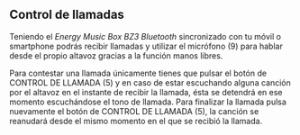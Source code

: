 ## Control de llamadas

Teniendo el *Energy Music Box BZ3 Bluetooth* sincronizado con tu móvil o smartphone podrás recibir llamadas y utilizar el micrófono (9) para hablar desde el propio altavoz gracias a la función manos libres.

Para contestar una llamada únicamente tienes que pulsar el botón de CONTROL DE LLAMADA (5) y en caso de estar escuchando alguna canción por el altavoz en el instante de recibir la llamada, ésta se detendrá en ese momento escuchándose el tono de llamada. Para finalizar la llamada pulsa nuevamente el botón de CONTROL DE LLAMADA (5), la canción se reanudará desde el mismo momento en el que se recibió la llamada.
